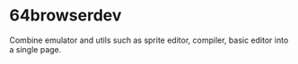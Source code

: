 # 64browserdev
Combine emulator and utils such as sprite editor, compiler, basic editor into a single page.

